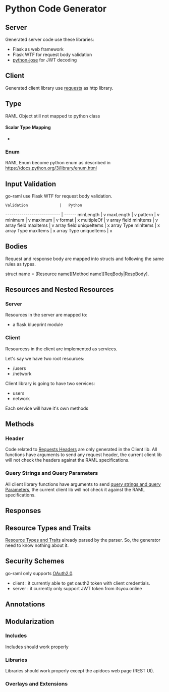 # Python Code Generator

## Server

Generated server code use these libraries:

- Flask as web framework
- Flask WTF for request body validation
- [python-jose](https://github.com/mpdavis/python-jose) for JWT decoding

## Client

Generated client library use [requests](http://docs.python-requests.org/en/master/) as http library.


## Type

RAML Object still not mapped to python class


#### Scalar Type Mapping

-

### Enum

RAML Enum become python enum as described in https://docs.python.org/3/library/enum.html

## Input Validation

go-raml use Flask WTF for request body validation.

    Validation              |   Python
--------------------------- | ------
 minLength                  |   v
 maxLength                  |   v
 pattern                    |   v
 minimum                    |   v
 maximum                    |   v
 format                     |   x
 multipleOf                 |   v
 array field minItems       |   v
 array field maxItems       |   v
 array field uniqueItems    |   x
 array Type minItems        |   x
 array Type maxItems        |   x
 array Type uniqueItems     |   x


## Bodies
Request  and response body are mapped into structs
and following the same rules as types.

struct name = [Resource name][Method name][ReqBody|RespBody].


## Resources and Nested Resources

### Server

Resources in the server are mapped to:

- a flask blueprint module

### Client

Resourcess in the client are implemented as services.

Let's say we have two root resources:
- /users
- /network

Client library is going to have two services:
- users
- network

Each service will have it's own methods


## Methods

### Header

Code related to [Requests Headers](https://github.com/raml-org/raml-spec/blob/master/versions/raml-10/raml-10.md/#headers) are only generated in the Client lib. All functions have arguments to send any request header, the current client lib will not check the headers against the RAML specifications.



### Query Strings and Query Parameters

All client library functions have arguments to send [query strings and query Parameters](https://github.com/raml-org/raml-spec/blob/master/versions/raml-10/raml-10.md/#query-strings-and-query-parameters), the current client lib will not check it against the RAML specifications.


## Responses

## Resource Types and Traits

[Resource Types and Traits](https://github.com/raml-org/raml-spec/blob/master/versions/raml-10/raml-10.md/#resource-types-and-traits) already parsed by the parser. So, the generator need to know nothing about it.

## Security Schemes

go-raml only supports [OAuth2.0](https://github.com/raml-org/raml-spec/blob/master/versions/raml-10/raml-10.md/#oauth-20).

- client : it currently able to get oauth2 token with client credentials.
- server : it currently only support JWT token from itsyou.online

## Annotations

## Modularization

### Includes

Includes should work properly

### Libraries

Libraries should work properly except the apidocs web page (REST UI).


### Overlays and Extensions

